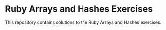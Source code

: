 # Ruby Arrays and Hashes Exercises
This repository contains solutions to the Ruby Arrays and Hashes exercises.
